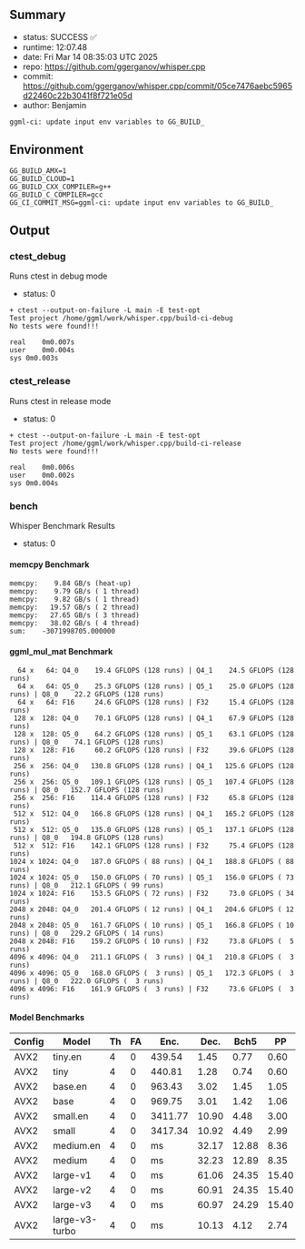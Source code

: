 ## Summary

- status:  SUCCESS ✅
- runtime: 12:07.48
- date:    Fri Mar 14 08:35:03 UTC 2025
- repo:    https://github.com/ggerganov/whisper.cpp
- commit:  https://github.com/ggerganov/whisper.cpp/commit/05ce7476aebc5965d22460c22b3041f8f721e05d
- author:  Benjamin
```
ggml-ci: update input env variables to GG_BUILD_
```

## Environment

```
GG_BUILD_AMX=1
GG_BUILD_CLOUD=1
GG_BUILD_CXX_COMPILER=g++
GG_BUILD_C_COMPILER=gcc
GG_CI_COMMIT_MSG=ggml-ci: update input env variables to GG_BUILD_
```

## Output

### ctest_debug

Runs ctest in debug mode
- status: 0
```
+ ctest --output-on-failure -L main -E test-opt
Test project /home/ggml/work/whisper.cpp/build-ci-debug
No tests were found!!!

real	0m0.007s
user	0m0.004s
sys	0m0.003s
```
### ctest_release

Runs ctest in release mode
- status: 0
```
+ ctest --output-on-failure -L main -E test-opt
Test project /home/ggml/work/whisper.cpp/build-ci-release
No tests were found!!!

real	0m0.006s
user	0m0.002s
sys	0m0.004s
```
### bench

Whisper Benchmark Results
- status: 0
#### memcpy Benchmark

```
memcpy:    9.84 GB/s (heat-up)
memcpy:    9.79 GB/s ( 1 thread)
memcpy:    9.82 GB/s ( 1 thread)
memcpy:   19.57 GB/s ( 2 thread)
memcpy:   27.65 GB/s ( 3 thread)
memcpy:   38.02 GB/s ( 4 thread)
sum:    -3071998705.000000
```

#### ggml_mul_mat Benchmark

```
  64 x   64: Q4_0    19.4 GFLOPS (128 runs) | Q4_1    24.5 GFLOPS (128 runs)
  64 x   64: Q5_0    25.3 GFLOPS (128 runs) | Q5_1    25.0 GFLOPS (128 runs) | Q8_0    22.2 GFLOPS (128 runs)
  64 x   64: F16     24.6 GFLOPS (128 runs) | F32     15.4 GFLOPS (128 runs)
 128 x  128: Q4_0    70.1 GFLOPS (128 runs) | Q4_1    67.9 GFLOPS (128 runs)
 128 x  128: Q5_0    64.2 GFLOPS (128 runs) | Q5_1    63.1 GFLOPS (128 runs) | Q8_0    74.1 GFLOPS (128 runs)
 128 x  128: F16     60.2 GFLOPS (128 runs) | F32     39.6 GFLOPS (128 runs)
 256 x  256: Q4_0   130.8 GFLOPS (128 runs) | Q4_1   125.6 GFLOPS (128 runs)
 256 x  256: Q5_0   109.1 GFLOPS (128 runs) | Q5_1   107.4 GFLOPS (128 runs) | Q8_0   152.7 GFLOPS (128 runs)
 256 x  256: F16    114.4 GFLOPS (128 runs) | F32     65.8 GFLOPS (128 runs)
 512 x  512: Q4_0   166.8 GFLOPS (128 runs) | Q4_1   165.2 GFLOPS (128 runs)
 512 x  512: Q5_0   135.0 GFLOPS (128 runs) | Q5_1   137.1 GFLOPS (128 runs) | Q8_0   194.8 GFLOPS (128 runs)
 512 x  512: F16    142.1 GFLOPS (128 runs) | F32     75.4 GFLOPS (128 runs)
1024 x 1024: Q4_0   187.0 GFLOPS ( 88 runs) | Q4_1   188.8 GFLOPS ( 88 runs)
1024 x 1024: Q5_0   150.0 GFLOPS ( 70 runs) | Q5_1   156.0 GFLOPS ( 73 runs) | Q8_0   212.1 GFLOPS ( 99 runs)
1024 x 1024: F16    153.5 GFLOPS ( 72 runs) | F32     73.0 GFLOPS ( 34 runs)
2048 x 2048: Q4_0   201.4 GFLOPS ( 12 runs) | Q4_1   204.6 GFLOPS ( 12 runs)
2048 x 2048: Q5_0   161.7 GFLOPS ( 10 runs) | Q5_1   166.8 GFLOPS ( 10 runs) | Q8_0   229.2 GFLOPS ( 14 runs)
2048 x 2048: F16    159.2 GFLOPS ( 10 runs) | F32     73.8 GFLOPS (  5 runs)
4096 x 4096: Q4_0   211.1 GFLOPS (  3 runs) | Q4_1   210.8 GFLOPS (  3 runs)
4096 x 4096: Q5_0   168.0 GFLOPS (  3 runs) | Q5_1   172.3 GFLOPS (  3 runs) | Q8_0   222.0 GFLOPS (  3 runs)
4096 x 4096: F16    161.9 GFLOPS (  3 runs) | F32     73.6 GFLOPS (  3 runs)
```

#### Model Benchmarks

|           Config |         Model |  Th |  FA |    Enc. |    Dec. |    Bch5 |      PP |  Commit |
|              --- |           --- | --- | --- |     --- |     --- |     --- |     --- |     --- |
|             AVX2 |       tiny.en |   4 |   0 |  439.54 |    1.45 |    0.77 |    0.60 | 05ce747 |
|             AVX2 |          tiny |   4 |   0 |  440.81 |    1.28 |    0.74 |    0.60 | 05ce747 |
|             AVX2 |       base.en |   4 |   0 |  963.43 |    3.02 |    1.45 |    1.05 | 05ce747 |
|             AVX2 |          base |   4 |   0 |  969.75 |    3.01 |    1.42 |    1.06 | 05ce747 |
|             AVX2 |      small.en |   4 |   0 | 3411.77 |   10.90 |    4.48 |    3.00 | 05ce747 |
|             AVX2 |         small |   4 |   0 | 3417.34 |   10.92 |    4.49 |    2.99 | 05ce747 |
|             AVX2 |     medium.en |   4 |   0 |      ms |   32.17 |   12.88 |    8.36 | 05ce747 |
|             AVX2 |        medium |   4 |   0 |      ms |   32.23 |   12.89 |    8.35 | 05ce747 |
|             AVX2 |      large-v1 |   4 |   0 |      ms |   61.06 |   24.35 |   15.40 | 05ce747 |
|             AVX2 |      large-v2 |   4 |   0 |      ms |   60.91 |   24.35 |   15.40 | 05ce747 |
|             AVX2 |      large-v3 |   4 |   0 |      ms |   60.97 |   24.29 |   15.40 | 05ce747 |
|             AVX2 | large-v3-turbo |   4 |   0 |      ms |   10.13 |    4.12 |    2.74 | 05ce747 |

